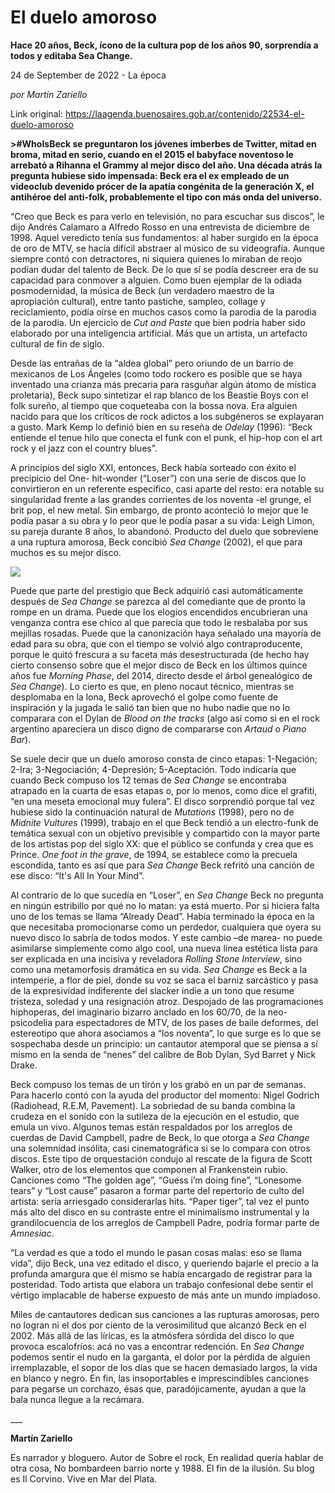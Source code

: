 # El duelo amoroso

**Hace 20 años, Beck, ícono de la cultura pop de los años 90, sorprendía a todos y editaba Sea Change.**

24 de September de 2022 - La época

_por Martín Zariello_

Link original: https://laagenda.buenosaires.gob.ar/contenido/22534-el-duelo-amoroso



**>#WhoIsBeck se preguntaron los jóvenes imberbes de Twitter, mitad en broma, mitad en serio, cuando en el 2015 el babyface noventoso le arrebató a Rihanna el Grammy al mejor disco del año. Una década atrás la pregunta hubiese sido impensada: Beck era el ex empleado de un videoclub devenido prócer de la apatía congénita de la generación X, el antihéroe del anti-folk, probablemente el tipo con más onda del universo.**



“Creo que Beck es para verlo en televisión, no para escuchar sus discos”, le dijo Andrés Calamaro a Alfredo Rosso en una entrevista de diciembre de 1998. Aquel veredicto tenía sus fundamentos: al haber surgido en la época de oro de MTV, se hacía difícil abstraer al músico de su videografía. Aunque siempre contó con detractores, ni siquiera quienes lo miraban de reojo podían dudar del talento de Beck. De lo que sí se podía descreer era de su capacidad para conmover a alguien. Como buen ejemplar de la odiada posmodernidad, la música de Beck (un verdadero maestro de la apropiación cultural), entre tanto pastiche, sampleo, collage y reciclamiento, podía oírse en muchos casos como la parodia de la parodia de la parodia. Un ejercicio de *Cut and Paste* que bien podría haber sido elaborado por una inteligencia artificial. Más que un artista, un artefacto cultural de fin de siglo.




Desde las entrañas de la “aldea global” pero oriundo de un barrio de mexicanos de Los Ángeles (como todo rockero es posible que se haya inventado una crianza más precaria para rasguñar algún átomo de mística proletaria), Beck supo sintetizar el rap blanco de los Beastie Boys con el folk sureño, al tiempo que coqueteaba con la bossa nova. Era alguien nacido para que los críticos de rock adictos a los subgéneros se explayaran a gusto. Mark Kemp lo definió bien en su reseña de *Odelay* (1996): “Beck entiende el tenue hilo que conecta el funk con el punk, el hip-hop con el art rock y el jazz con el country blues”.




A principios del siglo XXI, entonces, Beck había sorteado con éxito el precipicio del One- hit-wonder (“Loser”) con una serie de discos que lo convirtieron en un referente específico, casi aparte del resto: era notable su singularidad frente a las grandes corrientes de los noventa -el grunge, el brit pop, el new metal. Sin embargo, de pronto aconteció lo mejor que le podía pasar a su obra y lo peor que le podía pasar a su vida: Leigh Limon, su pareja durante 8 años, lo abandonó. Producto del duelo que sobreviene a una ruptura amorosa, Beck concibió *Sea Change* (2002), el que para muchos es su mejor disco.




![](https://cdn.feater.me/files/images/521369/7148b69d-3426-44ac-b89a-a7f9f82f4766.jpg)




Puede que parte del prestigio que Beck adquirió casi automáticamente después de *Sea Change* se parezca al del comediante que de pronto la rompe en un drama. Puede que los elogios encendidos encubrieran una venganza contra ese chico al que parecía que todo le resbalaba por sus mejillas rosadas. Puede que la canonización haya señalado una mayoría de edad para su obra, que con el tiempo se volvió algo contraproducente, porque le quitó frescura a su faceta más desestructurada (de hecho hay cierto consenso sobre que el mejor disco de Beck en los últimos quince años fue *Morning Phase*, del 2014, directo desde el árbol genealógico de *Sea Change*). Lo cierto es que, en pleno nocaut técnico, mientras se desplomaba en la lona, Beck aprovechó el golpe como fuente de inspiración y la jugada le salió tan bien que no hubo nadie que no lo comparara con el Dylan de *Blood on the tracks* (algo así como si en el rock argentino apareciera un disco digno de compararse con *Artaud* o *Piano Bar*).




Se suele decir que un duelo amoroso consta de cinco etapas: 1-Negación; 2-Ira; 3-Negociación; 4-Depresión; 5-Aceptación. Todo indicaría que cuando Beck compuso los 12 temas de *Sea Change* se encontraba atrapado en la cuarta de esas etapas o, por lo menos, como dice el grafiti, “en una meseta emocional muy fulera”. El disco sorprendió porque tal vez hubiese sido la continuación natural de *Mutations* (1998), pero no de *Midnite Vultures* (1999), trabajo en el que Beck tendió a un electro-funk de temática sexual con un objetivo previsible y compartido con la mayor parte de los artistas pop del siglo XX: que el público se confunda y crea que es Prince. *One foot in the grave*, de 1994, se establece como la precuela escondida, tanto es así que para *Sea Change* Beck refritó una canción de ese disco: “It's All In Your Mind”.




Al contrario de lo que sucedía en “Loser”, en *Sea Change* Beck no pregunta en ningún estribillo por qué no lo matan: ya está muerto. Por si hiciera falta uno de los temas se llama “Already Dead”. Había terminado la época en la que necesitaba promocionarse como un perdedor, cualquiera que oyera su nuevo disco lo sabría de todos modos. Y este cambio –de marea- no puede asimilarse simplemente como algo cool, una nueva línea estética lista para ser explicada en una incisiva y reveladora *Rolling Stone Interview*, sino como una metamorfosis dramática en su vida. *Sea Change* es Beck a la intemperie, a flor de piel, donde su voz se saca el barniz sarcástico y pasa de la expresividad indiferente del slacker indie a un tono que resume tristeza, soledad y una resignación atroz. Despojado de las programaciones hiphoperas, del imaginario bizarro anclado en los 60/70, de la neo-psicodelia para espectadores de MTV, de los pases de baile deformes, del estereotipo que ahora asociamos a “los noventa”, lo que surge es lo que se sospechaba desde un principio: un cantautor atemporal que se piensa a sí mismo en la senda de “nenes” del calibre de Bob Dylan, Syd Barret y Nick Drake.




Beck compuso los temas de un tirón y los grabó en un par de semanas. Para hacerlo contó con la ayuda del productor del momento: Nigel Godrich (Radiohead, R.E.M, Pavement). La sobriedad de su banda combina la crudeza en el sonido con la sutileza de la ejecución en el estudio, que emula un vivo. Algunos temas están respaldados por los arreglos de cuerdas de David Campbell, padre de Beck, lo que otorga a *Sea Change* una solemnidad insólita, casi cinematográfica si se lo compara con otros discos. Este tipo de orquestación condujo al rescate de la figura de Scott Walker, otro de los elementos que componen al Frankenstein rubio. Canciones como “The golden age”, “Guess i’m doing fine”, “Lonesome tears” y “Lost cause” pasaron a formar parte del repertorio de culto del artista: sería arriesgado considerarlas hits. “Paper tiger”, tal vez el punto más alto del disco en su contraste entre el minimalismo instrumental y la grandilocuencia de los arreglos de Campbell Padre, podría formar parte de *Amnesiac*.




“La verdad es que a todo el mundo le pasan cosas malas: eso se llama vida”, dijo Beck, una vez editado el disco, y queriendo bajarle el precio a la profunda amargura que él mismo se había encargado de registrar para la posteridad. Todo artista que elabora un trabajo confesional debe sentir el vértigo implacable de haberse expuesto de más ante un mundo impiadoso.




Miles de cantautores dedican sus canciones a las rupturas amorosas, pero no logran ni el dos por ciento de la verosimilitud que alcanzó Beck en el 2002. Más allá de las líricas, es la atmósfera sórdida del disco lo que provoca escalofríos: acá no vas a encontrar redención. En *Sea Change* podemos sentir el nudo en la garganta, el dolor por la pérdida de alguien irremplazable, el sopor de los días que se hacen demasiado largos, la vida en blanco y negro. En fin, las insoportables e imprescindibles canciones para pegarse un corchazo, ésas que, paradójicamente, ayudan a que la bala nunca llegue a la recámara.




\_\_\_




**Martín Zariello**




Es narrador y bloguero. Autor de Sobre el rock, En realidad quería hablar de otra cosa, No bombardeen barrio norte y 1988. El fin de la ilusión. Su blog es Il Corvino. Vive en Mar del Plata.



